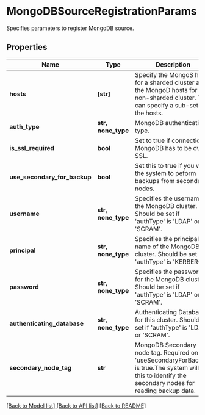 # MongoDBSourceRegistrationParams

Specifies parameters to register MongoDB source.

## Properties
Name | Type | Description | Notes
------------ | ------------- | ------------- | -------------
**hosts** | **[str]** | Specify the MongoS hosts for a sharded cluster and the MongoD hosts for a non-sharded cluster. You can specify a sub-set of the hosts. | 
**auth_type** | **str, none_type** | MongoDB authentication type. | 
**is_ssl_required** | **bool** | Set to true if connection to MongoDB has to be over SSL. | 
**use_secondary_for_backup** | **bool** | Set this to true if you want the system to peform backups from secondary nodes. | 
**username** | **str, none_type** | Specifies the username of the MongoDB cluster. Should be set if &#39;authType&#39; is &#39;LDAP&#39; or &#39;SCRAM&#39;. | [optional] 
**principal** | **str, none_type** | Specifies the principal name of the MongoDB cluster. Should be set if &#39;authType&#39; is &#39;KERBEROS&#39;. | [optional] 
**password** | **str, none_type** | Specifies the password for the MongoDB cluster. Should be set if &#39;authType&#39; is &#39;LDAP&#39; or &#39;SCRAM&#39;. | [optional] 
**authenticating_database** | **str, none_type** | Authenticating Database for this cluster. Should be set if &#39;authType&#39; is &#39;LDAP&#39; or &#39;SCRAM&#39;. | [optional] 
**secondary_node_tag** | **str** | MongoDB Secondary node tag. Required only if &#39;useSecondaryForBackup&#39; is true.The system will use this to identify the secondary nodes for reading backup data. | [optional] 

[[Back to Model list]](../README.md#documentation-for-models) [[Back to API list]](../README.md#documentation-for-api-endpoints) [[Back to README]](../README.md)


